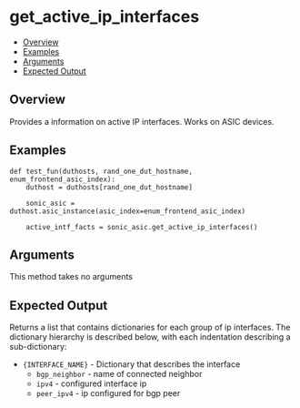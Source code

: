 # get_active_ip_interfaces

- [Overview](#overview)
- [Examples](#examples)
- [Arguments](#arguments)
- [Expected Output](#expected-output)

## Overview
Provides a information on active IP interfaces. Works on ASIC devices.

## Examples
```
def test_fun(duthosts, rand_one_dut_hostname, enum_frontend_asic_index):
    duthost = duthosts[rand_one_dut_hostname]

    sonic_asic = duthost.asic_instance(asic_index=enum_frontend_asic_index)

    active_intf_facts = sonic_asic.get_active_ip_interfaces()
```

## Arguments
This method takes no arguments

## Expected Output
Returns a list that contains dictionaries for each group of ip interfaces. The dictionary hierarchy is described below, with each indentation describing a sub-dictionary:
- `{INTERFACE_NAME}` - Dictionary that describes the interface
    - `bgp_neighbor` - name of connected neighbor
    - `ipv4` - configured interface ip
    - `peer_ipv4` - ip configured for bgp peer
